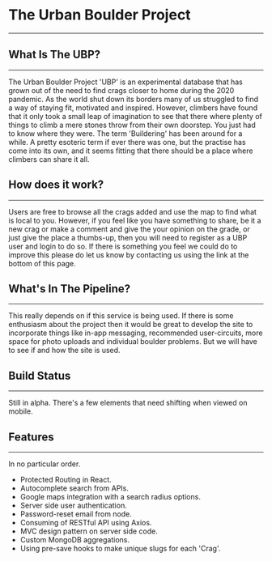 # **The Urban Boulder Project**

---

## What Is The UBP?

---

The Urban Boulder Project 'UBP' is an experimental database that has grown out of the need to find crags
closer to home during the 2020 pandemic. As the world shut down its borders many of us struggled
to find a way of staying fit, motivated and inspired. However, climbers have found that it only took a
small leap of imagination to see that there where plenty of things to climb a mere stones throw from their own
doorstep. You just had to know where they were.
The term 'Buildering' has been around for a while. A pretty esoteric term if ever there was one, but the
practise has come into its own, and it seems fitting that there should be a place where climbers can share it all.

## How does it work?

---

Users are free to browse all the crags added and use the map to find what is local to you. However, if you feel like you have something to share, be it a new crag or make a comment and give the your opinion on the grade, or just give the
place a thumbs-up, then you will need to register as a UBP user and login to do so. If there is something you
feel we could do to improve this please do let us know by contacting us using the link at the bottom of this page.

## What's In The Pipeline?

---

This really depends on if this service is being used. If there is some enthusiasm about the project then it would
be great to develop the site to incorporate things like in-app messaging, recommended user-circuits, more
space for photo uploads and individual boulder problems. But we will have to see if and how the site is used.

## Build Status

---

Still in alpha. There's a few elements that need shifting when viewed on mobile.

## Features

---

In no particular order.

-   Protected Routing in React.
-   Autocomplete search from APIs.
-   Google maps integration with a search radius options.
-   Server side user authentication.
-   Password-reset email from node.
-   Consuming of RESTful API using Axios.
-   MVC design pattern on server side code.
-   Custom MongoDB aggregations.
-   Using pre-save hooks to make unique slugs for each 'Crag'.

